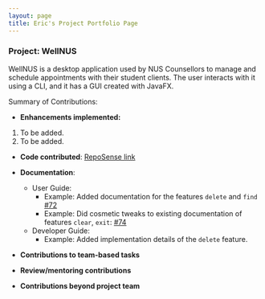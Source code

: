 ```yaml
---
layout: page
title: Eric's Project Portfolio Page
---
```


### Project: WellNUS

WellNUS is a desktop application used by NUS Counsellors to manage and schedule appointments with their student clients.
The user interacts with it using a CLI, and it has a GUI created with JavaFX.

Summary of Contributions:

* **Enhancements implemented:**

1. To be added.
2. To be added.

* **Code contributed**: [RepoSense link](https://nus-cs2103-ay2324s1.github.io/tp-dashboard/?search=simwperic&breakdown=true)

* **Documentation**:
  * User Guide:
    * Example: Added documentation for the features `delete` and `find` [\#72]()
    * Example: Did cosmetic tweaks to existing documentation of features `clear`, `exit`: [\#74]()
  * Developer Guide:
    * Example: Added implementation details of the `delete` feature.

* **Contributions to team-based tasks**
* **Review/mentoring contributions**

* **Contributions beyond project team**
